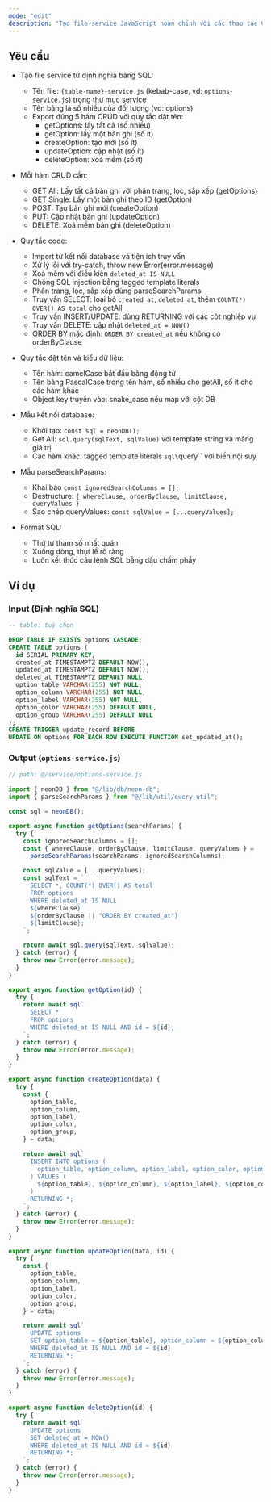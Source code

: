 ```yaml
---
mode: "edit"
description: "Tạo file service JavaScript hoàn chỉnh với các thao tác CRUD dựa trên định nghĩa bảng SQL, bao gồm phân trang, lọc và xoá mềm."
---
```


## Yêu cầu

- Tạo file service từ định nghĩa bảng SQL:

  - Tên file: `{table-name}-service.js` (kebab-case, vd: `options-service.js`) trong thư mục [service](../../src/service)
  - Tên bảng là số nhiều của đối tượng (vd: options)
  - Export đúng 5 hàm CRUD với quy tắc đặt tên:
    - getOptions: lấy tất cả (số nhiều)
    - getOption: lấy một bản ghi (số ít)
    - createOption: tạo mới (số ít)
    - updateOption: cập nhật (số ít)
    - deleteOption: xoá mềm (số ít)

- Mỗi hàm CRUD cần:

  - GET All: Lấy tất cả bản ghi với phân trang, lọc, sắp xếp (getOptions)
  - GET Single: Lấy một bản ghi theo ID (getOption)
  - POST: Tạo bản ghi mới (createOption)
  - PUT: Cập nhật bản ghi (updateOption)
  - DELETE: Xoá mềm bản ghi (deleteOption)

- Quy tắc code:

  - Import từ kết nối database và tiện ích truy vấn
  - Xử lý lỗi với try-catch, throw new Error(error.message)
  - Xoá mềm với điều kiện `deleted_at IS NULL`
  - Chống SQL injection bằng tagged template literals
  - Phân trang, lọc, sắp xếp dùng parseSearchParams
  - Truy vấn SELECT: loại bỏ `created_at`, `deleted_at`, thêm `COUNT(*) OVER() AS total` cho getAll
  - Truy vấn INSERT/UPDATE: dùng RETURNING với các cột nghiệp vụ
  - Truy vấn DELETE: cập nhật `deleted_at = NOW()`
  - ORDER BY mặc định: `ORDER BY created_at` nếu không có orderByClause

- Quy tắc đặt tên và kiểu dữ liệu:

  - Tên hàm: camelCase bắt đầu bằng động từ
  - Tên bảng PascalCase trong tên hàm, số nhiều cho getAll, số ít cho các hàm khác
  - Object key truyền vào: snake_case nếu map với cột DB

- Mẫu kết nối database:

  - Khởi tạo: `const sql = neonDB();`
  - Get All: `sql.query(sqlText, sqlValue)` với template string và mảng giá trị
  - Các hàm khác: tagged template literals `sql\`query\`` với biến nội suy

- Mẫu parseSearchParams:

  - Khai báo `const ignoredSearchColumns = [];`
  - Destructure: `{ whereClause, orderByClause, limitClause, queryValues }`
  - Sao chép queryValues: `const sqlValue = [...queryValues];`

- Format SQL:
  - Thứ tự tham số nhất quán
  - Xuống dòng, thụt lề rõ ràng
  - Luôn kết thúc câu lệnh SQL bằng dấu chấm phẩy

## Ví dụ

### Input (Định nghĩa SQL)

```sql
-- table: tuỳ chọn

DROP TABLE IF EXISTS options CASCADE;
CREATE TABLE options (
  id SERIAL PRIMARY KEY,
  created_at TIMESTAMPTZ DEFAULT NOW(),
  updated_at TIMESTAMPTZ DEFAULT NOW(),
  deleted_at TIMESTAMPTZ DEFAULT NULL,
  option_table VARCHAR(255) NOT NULL,
  option_column VARCHAR(255) NOT NULL,
  option_label VARCHAR(255) NOT NULL,
  option_color VARCHAR(255) DEFAULT NULL,
  option_group VARCHAR(255) DEFAULT NULL
);
CREATE TRIGGER update_record BEFORE
UPDATE ON options FOR EACH ROW EXECUTE FUNCTION set_updated_at();
```

### Output (`options-service.js`)

```javascript
// path: @/service/options-service.js

import { neonDB } from "@/lib/db/neon-db";
import { parseSearchParams } from "@/lib/util/query-util";

const sql = neonDB();

export async function getOptions(searchParams) {
  try {
    const ignoredSearchColumns = [];
    const { whereClause, orderByClause, limitClause, queryValues } =
      parseSearchParams(searchParams, ignoredSearchColumns);

    const sqlValue = [...queryValues];
    const sqlText = `
      SELECT *, COUNT(*) OVER() AS total
      FROM options
      WHERE deleted_at IS NULL
      ${whereClause}
      ${orderByClause || "ORDER BY created_at"}
      ${limitClause};
    `;

    return await sql.query(sqlText, sqlValue);
  } catch (error) {
    throw new Error(error.message);
  }
}

export async function getOption(id) {
  try {
    return await sql`
      SELECT *
      FROM options
      WHERE deleted_at IS NULL AND id = ${id};
    `;
  } catch (error) {
    throw new Error(error.message);
  }
}

export async function createOption(data) {
  try {
    const {
      option_table,
      option_column,
      option_label,
      option_color,
      option_group,
    } = data;

    return await sql`
      INSERT INTO options (
        option_table, option_column, option_label, option_color, option_group
      ) VALUES (
        ${option_table}, ${option_column}, ${option_label}, ${option_color}, ${option_group}
      )
      RETURNING *;
    `;
  } catch (error) {
    throw new Error(error.message);
  }
}

export async function updateOption(data, id) {
  try {
    const {
      option_table,
      option_column,
      option_label,
      option_color,
      option_group,
    } = data;

    return await sql`
      UPDATE options
      SET option_table = ${option_table}, option_column = ${option_column}, option_label = ${option_label}, option_color = ${option_color}, option_group = ${option_group}
      WHERE deleted_at IS NULL AND id = ${id}
      RETURNING *;
    `;
  } catch (error) {
    throw new Error(error.message);
  }
}

export async function deleteOption(id) {
  try {
    return await sql`
      UPDATE options
      SET deleted_at = NOW()
      WHERE deleted_at IS NULL AND id = ${id}
      RETURNING *;
    `;
  } catch (error) {
    throw new Error(error.message);
  }
}
```
